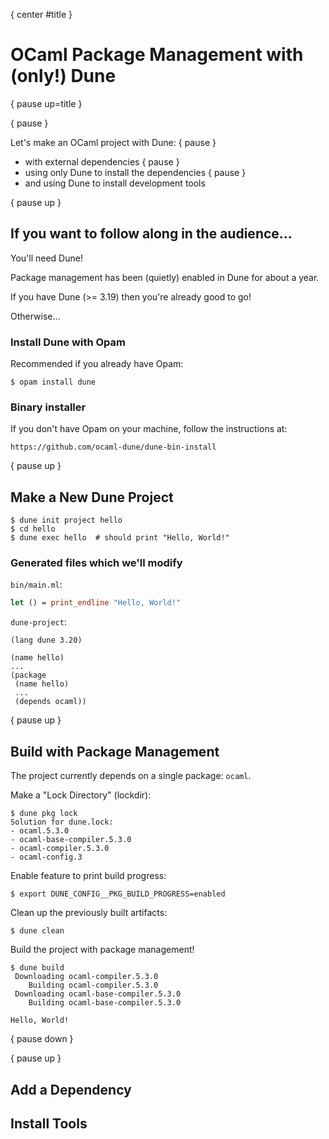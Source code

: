 { center #title }
# OCaml Package Management with (only!) Dune

{ pause up=title }

{ pause }

Let's make an OCaml project with Dune:
{ pause }
- with external dependencies
{ pause }
- using only Dune to install the dependencies
{ pause }
- and using Dune to install development tools

{ pause up }
## If you want to follow along in the audience...

You'll need Dune!

Package management has been (quietly) enabled in Dune for about a year.

If you have Dune (>= 3.19) then you're already good to go!

Otherwise...

### Install Dune with Opam

Recommended if you already have Opam:

```
$ opam install dune
```

### Binary installer

If you don't have Opam on your machine, follow the instructions at:
```
https://github.com/ocaml-dune/dune-bin-install
```

{ pause up }
## Make a New Dune Project

```
$ dune init project hello
$ cd hello
$ dune exec hello  # should print "Hello, World!"
```

### Generated files which we'll modify

`bin/main.ml`:
```ocaml
let () = print_endline "Hello, World!"
```

`dune-project`:
```
(lang dune 3.20)

(name hello)
...
(package
 (name hello)
 ...
 (depends ocaml))
```

{ pause up }
## Build with Package Management

The project currently depends on a single package: `ocaml`.

Make a "Lock Directory" (lockdir):
```
$ dune pkg lock
Solution for dune.lock:
- ocaml.5.3.0
- ocaml-base-compiler.5.3.0
- ocaml-compiler.5.3.0
- ocaml-config.3
```

Enable feature to print build progress:
```
$ export DUNE_CONFIG__PKG_BUILD_PROGRESS=enabled
```

Clean up the previously built artifacts:
```
$ dune clean
```

Build the project with package management!

```
$ dune build
 Downloading ocaml-compiler.5.3.0
    Building ocaml-compiler.5.3.0
 Downloading ocaml-base-compiler.5.3.0
    Building ocaml-base-compiler.5.3.0

Hello, World!
```

{ pause down }

{ pause up }
## Add a Dependency
## Install Tools
